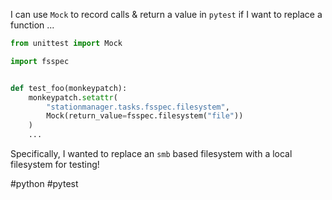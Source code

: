
I can use `Mock` to record calls & return a value in `pytest` if I want to replace a function ...

```python
from unittest import Mock

import fsspec


def test_foo(monkeypatch):
    monkeypatch.setattr(
        "stationmanager.tasks.fsspec.filesystem",
        Mock(return_value=fsspec.filesystem("file"))
    )
    ...
```

Specifically, I wanted to replace an `smb` based filesystem with a local filesystem for testing!

#python 
#pytest